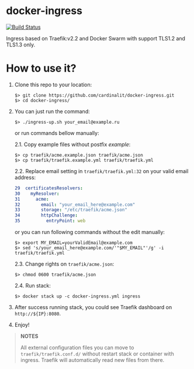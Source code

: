 # docker-ingress

[![Build Status](https://travis-ci.com/cardinalit/docker-ingress.svg?branch=master)](https://travis-ci.com/cardinalit/docker-ingress)

Ingress based on Traefik:v2.2 and Docker Swarm with support TLS1.2 and TLS1.3 only.

# How to use it?

1. Clone this repo to your location:
    ```shell script
    $> git clone https://github.com/cardinalit/docker-ingress.git
    $> cd docker-ingress/
    ```
   
2. You can just run the command:
    ```shell script
    $> ./ingress-up.sh your_email@example.ru
    ```
   
    or run commands bellow manually:

    2.1. Copy example files without postfix _example_:
    ```shell script
    $> cp traefik/acme.example.json traefik/acme.json
    $> cp traefik/traefik.example.yml traefik/traefik.yml
    ```
   
    2.2. Replace email setting in `traefik/traefik.yml:32` on your valid email address:
    ```yml
    29  certificatesResolvers:
    30    myResolver:
    31      acme:
    32        email: "your_email_here@example.com"
    33        storage: "/etc/traefik/acme.json"
    34        httpChallenge:
    35          entryPoint: web
    ```
    or you can run following commands without the edit manually:  
    ```shell script
    $> export MY_EMAIL=yourValidEmail@example.com 
    $> sed 's/your_email_here@example.com/'"$MY_EMAIL"'/g' -i traefik/traefik.yml
    ```

    2.3. Change rights on `traefik/acme.json`:
    ```shell script
    $> chmod 0600 traefik/acme.json
    ```
   
    2.4. Run stack:
    ```shell script
    $> docker stack up -c docker-ingress.yml ingress
    ```
   
6. After success running stack, you could see Traefik dashboard on `http://${IP}:8080`.
7. Enjoy!

> **NOTES**
>
> All external configuration files you can move to `traefik/traefik.conf.d/` without restart stack or container
> with ingress. Traefik will automatically read new files from there.